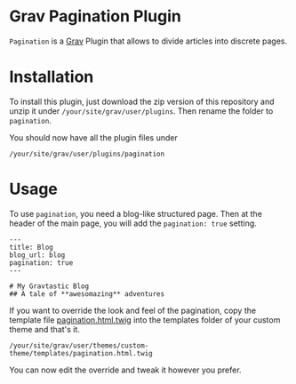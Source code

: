 Grav Pagination Plugin
==================

`Pagination` is a [Grav](http://github.com/getgrav/grav) Plugin that allows to divide articles into discrete pages. 


Installation
========
To install this plugin, just download the zip version of this repository and unzip it under `/your/site/grav/user/plugins`. Then rename the folder to `pagination`.

You should now have all the plugin files under

	/your/site/grav/user/plugins/pagination

Usage
=====
To use `pagination`, you need a blog-like structured page. Then at the header of the main page, you will add the `pagination: true` setting.

```
---
title: Blog
blog_url: blog
pagination: true
---

# My Gravtastic Blog
## A tale of **awesomazing** adventures
```

If you want to override the look and feel of the pagination, copy the template file [pagination.html.twig](templates/pagination.html.twig) into the templates folder of your custom theme and that's it.

```
/your/site/grav/user/themes/custom-theme/templates/pagination.html.twig
```

You can now edit the override and tweak it however you prefer.